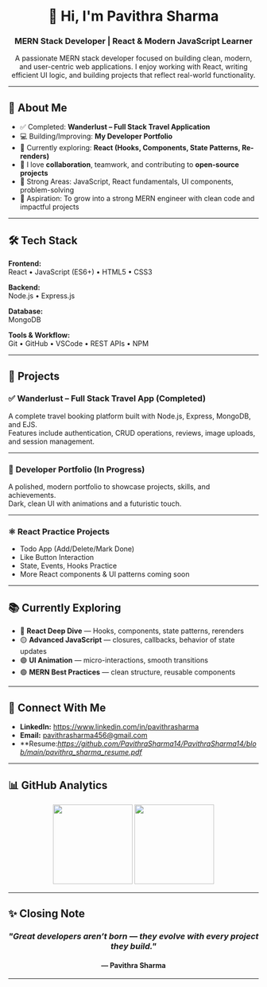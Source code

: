 <h1 align="center">👋 Hi, I'm <strong>Pavithra Sharma</strong></h1>
<h3 align="center">MERN Stack Developer | React & Modern JavaScript Learner</h3>

<p align="center">
A passionate MERN stack developer focused on building clean, modern, and user-centric web applications.  
I enjoy working with React, writing efficient UI logic, and building projects that reflect real-world functionality.
</p>

---

## 🧩 About Me

- ✅ Completed: **Wanderlust – Full Stack Travel Application**
- 💻 Building/Improving: **My Developer Portfolio**
- 📘 Currently exploring: **React (Hooks, Components, State Patterns, Re-renders)**
- 🤝 I love **collaboration**, teamwork, and contributing to **open-source projects**
- 🚀 Strong Areas: JavaScript, React fundamentals, UI components, problem-solving
- 🎯 Aspiration: To grow into a strong MERN engineer with clean code and impactful projects

---

## 🛠 Tech Stack

**Frontend:**  
React • JavaScript (ES6+) • HTML5 • CSS3  

**Backend:**  
Node.js • Express.js  

**Database:**  
MongoDB  

**Tools & Workflow:**  
Git • GitHub • VSCode • REST APIs • NPM  

---

## 🔧 Projects

### ✅ **Wanderlust – Full Stack Travel App (Completed)**
A complete travel booking platform built with Node.js, Express, MongoDB, and EJS.  
Features include authentication, CRUD operations, reviews, image uploads, and session management.

---

### 🚀 **Developer Portfolio (In Progress)**
A polished, modern portfolio to showcase projects, skills, and achievements.  
Dark, clean UI with animations and a futuristic touch.

---

### ⚛️ **React Practice Projects**
- Todo App (Add/Delete/Mark Done)
- Like Button Interaction
- State, Events, Hooks Practice
- More React components & UI patterns coming soon

---

## 📚 Currently Exploring
- 🔵 **React Deep Dive** — Hooks, components, state patterns, rerenders  
- 🟡 **Advanced JavaScript** — closures, callbacks, behavior of state updates  
- 🟣 **UI Animation** — micro-interactions, smooth transitions  
- 🟢 **MERN Best Practices** — clean structure, reusable components  

---

## 🔗 Connect With Me

- **LinkedIn:** https://www.linkedin.com/in/pavithrasharma  
- **Email:** pavithrasharma456@gmail.com  
- **Resume:*https://github.com/PavithraSharma14/PavithraSharma14/blob/main/pavithra_sharma_resume.pdf*  

---

## 📊 GitHub Analytics

<p align="center">
  <img height="160" src="https://github-readme-stats.vercel.app/api?username=PavithraSharma14&show_icons=true&theme=transparent" />
  <img height="160" src="https://github-readme-streak-stats.herokuapp.com/?user=PavithraSharma14&theme=transparent" />
</p>

---

## ✨ Closing Note

<h3 align="center"><i>"Great developers aren’t born — they evolve with every project they build."</i></h3>
<h4 align="center">— Pavithra Sharma</h4>

---

